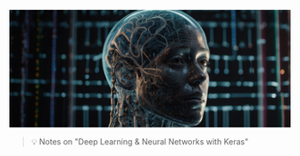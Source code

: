 ![Machine Learning with Python](https://github.com/gitrsi/cyberops.zone/blob/main/assets/img/Deep_Learning_and_Neural_Networks.jpg "Machine Learning with Python")

> :bulb: Notes on "Deep Learning & Neural Networks with Keras"



